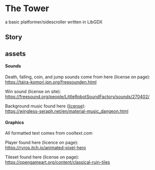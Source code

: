 # The Tower

a basic platformer/sidescroller written in LibGDX

## Story

## assets

#### Sounds
Death, falling, coin, and jump sounds come from here (license on page):  
https://taira-komori.jpn.org/freesounden.html

Win sound (license on site):  
https://freesound.org/people/LittleRobotSoundFactory/sounds/270402/

Background music found here ([license](https://wingless-seraph.net/en/material-riyoukiyaku_eng.html)):  
https://wingless-seraph.net/en/material-music_dangeon.html  

#### Graphics
All formatted text comes from cooltext.com

Player found here (licence on page):  
https://rvros.itch.io/animated-pixel-hero

Tileset found here (license on page):  
https://opengameart.org/content/classical-ruin-tiles